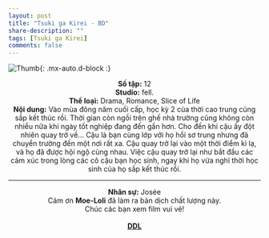 ```yaml
---
layout: post
title: "Tsuki ga Kirei - BD"
share-description: ""
tags: [Tsuki ga Kirei]
comments: false
---
```


![Thumb](https://tpn-team.github.io/assets/img/TsukigaKirei_thumb.jpg){: .mx-auto.d-block :}
<center>
<b>Số tập:</b> 12 <br>
<b>Studio:</b> fell. <br>
<b>Thể loại:</b> Drama, Romance, Slice of Life <br>
<b>Nội dung:</b> Vào mùa đông năm cuối cấp, học kỳ 2 của thời cao trung cũng sắp kết thúc rồi. Thời gian còn ngồi trên ghế nhà trường cũng không còn nhiều nữa khi ngày tốt nghiệp đang đến gần hơn. Cho đến khi cậu ấy đột nhiên quay trở về... Cậu là bạn cùng lớp với họ hồi sơ trung nhưng đã chuyển trường đến một nơi rất xa. Cậu quay trở lại vào một thời điểm kì lạ, và họ đã được hội ngộ cùng nhau. Việc cậu quay trở lại như bắt đầu các cảm xúc trong lòng các cô cậu bạn học sinh, ngay khi họ vừa nghĩ thời học sinh của họ sắp kết thúc rồi. <br>

<hr>

<b>Nhân sự:</b> Josée <br>
Cảm ơn <b>Moe-Loli</b> đã làm ra bản dịch chất lượng này. <br>
Chúc các bạn xem film vui vẻ!<br><br>
<b><a href="https://github.com/TPN-Team/TPN-Team-DDL/blob/master/Tsuki%20ga%20Kirei.md">DDL</a></b> <br>
</center>
<!-- excerpt-end -->
